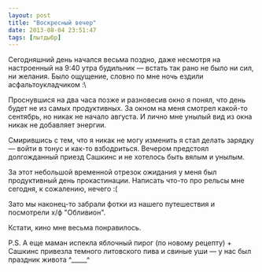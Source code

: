 ```yaml
---
layout: post
title: "Воскресный вечер"
date: 2013-08-04 23:51:47
tags: [лытдыбр]
---
```


Сегодняшний день начался весьма поздно, даже несмотря на настроенный на 9:40 утра будильник — встать так рано не было ни сил, ни желания. Было ощущение, словно по мне ночь ездили асфальтоукладчиком :\

Проснувшися на два часа позже и разновесив окно я понял, что день будет не из самых продуктивных. За окном на меня смотрел какой-то сентябрь, но никак не начало августа. И лично мне унылый вид из окна никак не добавляет энергии.

Смирившись с тем, что я никак не могу изменить я стал делать зарядку — войти в тонус и как-то взбодриться. Вечером предстоял долгожданный приезд Сашкинс и не хотелось быть вялым и унылым.

За этот небольшой временной отрезок ожидания у меня был продуктивный день прокастинации. Написать что-то про рельсы мне сегодня, к сожалению, нечего :(

Зато мы наконец-то забрали фотки из нашего путешествия и посмотрели х/ф "Обливион".

Кстати, кино мне весьма понравилось.

P.S. А еще маман испекла яблочный пирог (по новому рецепту) + Сашкинс привезла темного литовского пива и свиные уши — у нас был праздник живота ^_____^